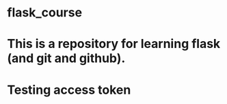 # flask_course
# This is a repository for learning flask (and git and github).
# Testing access token